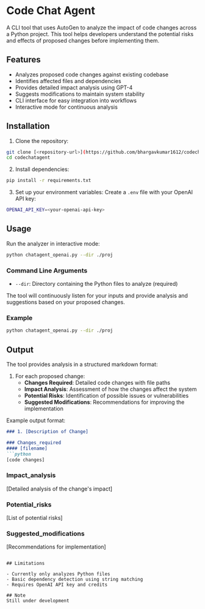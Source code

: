 # Code Chat Agent

A CLI tool that uses AutoGen to analyze the impact of code changes across a Python project. This tool helps developers understand the potential risks and effects of proposed changes before implementing them.

## Features

- Analyzes proposed code changes against existing codebase
- Identifies affected files and dependencies
- Provides detailed impact analysis using GPT-4
- Suggests modifications to maintain system stability
- CLI interface for easy integration into workflows
- Interactive mode for continuous analysis

## Installation

1. Clone the repository:
```bash
git clone [<repository-url>](https://github.com/bhargavkumar1612/codechatagent.git)
cd codechatagent
```

2. Install dependencies:
```bash
pip install -r requirements.txt
```

3. Set up your environment variables:
Create a `.env` file with your OpenAI API key:
```bash
OPENAI_API_KEY=<your-openai-api-key>
```

## Usage

Run the analyzer in interactive mode:
```bash
python chatagent_openai.py --dir ./proj
```

### Command Line Arguments

- `--dir`: Directory containing the Python files to analyze (required)

The tool will continuously listen for your inputs and provide analysis and suggestions based on your proposed changes.

### Example

```bash
python chatagent_openai.py --dir ./proj
```

## Output

The tool provides analysis in a structured markdown format:

1. For each proposed change:
   - **Changes Required**: Detailed code changes with file paths
   - **Impact Analysis**: Assessment of how the changes affect the system
   - **Potential Risks**: Identification of possible issues or vulnerabilities
   - **Suggested Modifications**: Recommendations for improving the implementation

Example output format:
```markdown
### 1. [Description of Change]

### Changes_required
#### [filename]
```python
[code changes]
```

### Impact_analysis
[Detailed analysis of the change's impact]

### Potential_risks
[List of potential risks]

### Suggested_modifications
[Recommendations for implementation]
```

## Limitations

- Currently only analyzes Python files
- Basic dependency detection using string matching
- Requires OpenAI API key and credits

## Note
Still under development
